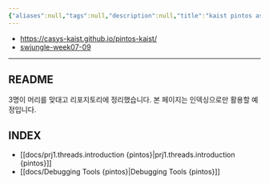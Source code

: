 ```yaml
---
{"aliases":null,"tags":null,"description":null,"title":"kaist pintos assignment specification {casys-kaist.github.io}","created":"2023-09-22T10:42:50","updated":"2023-09-22T23:03:59","dg-publish":true,"permalink":"/docs/kaist pintos assignment specification {casys-kaist.github.io}/","dgPassFrontmatter":true}
---
```


- <https://casys-kaist.github.io/pintos-kaist/>
- [swjungle-week07-09](https://github.com/ChoiWheatley/swjungle-week07-09)
___

## README

3명이 머리를 맞대고 리포지토리에 정리했습니다. 본 페이지는 인덱싱으로만 활용할 예정입니다.

## INDEX

- [[docs/prj1.threads.introduction {pintos}\|prj1.threads.introduction {pintos}]]
- [[docs/Debugging Tools {pintos}\|Debugging Tools {pintos}]]
